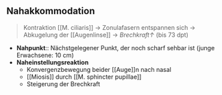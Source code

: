 ---
---
## Nahakkommodation
> Kontraktion [[M. ciliaris]] → Zonulafasern entspannen sich → Abkugelung der [[Augenlinse]] → *Brechkraft↑* (bis 73 dpt)

- **Nahpunkt**:: Nächstgelegener Punkt, der noch scharf sehbar ist (junge Erwachsene: 10 cm)
- **Naheinstellungsreaktion**
	- Konvergenzbewegung beider [[Auge]]n nach nasal
	- [[Miosis]] durch [[M. sphincter pupillae]]
	- Steigerung der Brechkraft